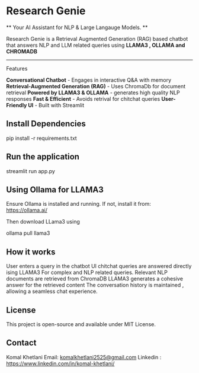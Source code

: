 # Research Genie

** Your AI Assistant for NLP & Large Langauge Models. **

Research Genie is a Retrieval Augmented Generation (RAG) based chatbot that answers NLP and LLM related queries using **LLAMA3 , OLLAMA and CHROMADB**

---

Features

**Conversational Chatbot** - Engages in interactive Q&A with memory 
**Retrieval-Augmented Generation (RAG)** - Uses ChromaDb for document retrieval 
**Powered by LLAMA3 & OLLAMA** - generates high quality NLP responses
**Fast & Efficient** - Avoids retrival for chitchat queries
**User-Friendly UI** - Built with Streamlit

## Install Dependencies 

pip install -r requirements.txt

## Run the application

streamlit run app.py

## Using Ollama for LLAMA3

Ensure Ollama is installed and running. If not, install it from:
https://ollama.ai/

Then download LLama3 using

ollama pull llama3

## How it works

User enters a query in the chatbot UI
chitchat queries are answered directly ising LLAMA3
For complex and NLP related queries. Relevant NLP documents are retrieved from ChromaDB
LLAMA3 generates a cohesive answer for the retrieved content
The conversation history is maintained , allowing a seamless chat experience.

## License
This project is open-source and available under MIT License.

## Contact
Komal Khetlani 
Email: komalkhetlani2525@gmail.com
Linkedin : https://www.linkedin.com/in/komal-khetlani/





